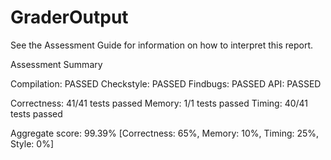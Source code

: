 # GraderOutput

See the Assessment Guide for information on how to interpret this report.

Assessment Summary

Compilation:  PASSED
Checkstyle:   PASSED
Findbugs:     PASSED
API:          PASSED

Correctness:  41/41 tests passed
Memory:       1/1 tests passed
Timing:       40/41 tests passed

Aggregate score: 99.39% [Correctness: 65%, Memory: 10%, Timing: 25%, Style: 0%]
